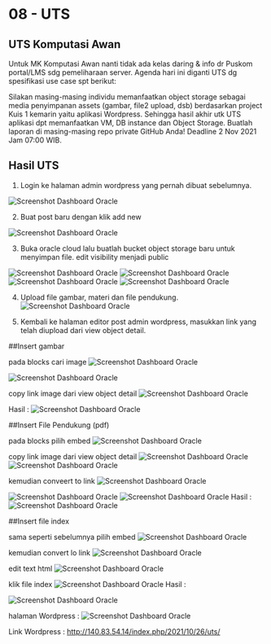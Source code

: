 # 08 - UTS

## UTS Komputasi Awan

Untuk MK Komputasi Awan nanti tidak ada kelas daring & info dr Puskom portal/LMS sdg pemeliharaan server.
Agenda hari ini diganti UTS dg spesifikasi use case spt berikut:

Silakan masing-masing individu memanfaatkan object storage sebagai media penyimpanan assets (gambar, file2 upload, dsb) berdasarkan project Kuis 1 kemarin yaitu aplikasi Wordpress.
Sehingga hasil akhir utk UTS aplikasi dpt memanfaatkan VM, DB instance dan Object Storage.
Buatlah laporan di masing-masing repo private GitHub Anda!
Deadline 2 Nov 2021 Jam 07:00 WIB.

## Hasil UTS

1. Login ke halaman admin wordpress yang pernah dibuat sebelumnya.

![Screenshot Dashboard Oracle](img/1.png)

2. Buat post baru dengan klik add new

![Screenshot Dashboard Oracle](img/Screenshot_1.png)

3. Buka oracle cloud lalu buatlah bucket object storage baru untuk menyimpan file. edit visibility menjadi public

![Screenshot Dashboard Oracle](img/Screenshot_2.png)
![Screenshot Dashboard Oracle](img/Screenshot_3.png)
![Screenshot Dashboard Oracle](img/Screenshot_4.png)
![Screenshot Dashboard Oracle](img/Screenshot_5.png)

4. Upload file gambar, materi dan file pendukung.
![Screenshot Dashboard Oracle](img/Screenshot_25.png)


5. Kembali ke halaman editor post admin wordpress, masukkan link yang telah diupload dari view object detail.

##Insert gambar

pada blocks cari image
![Screenshot Dashboard Oracle](img/Screenshot_10.png)


![Screenshot Dashboard Oracle](img/Screenshot_8.png)

copy link image dari view object detail
![Screenshot Dashboard Oracle](img/Screenshot_11.png)

Hasil :
![Screenshot Dashboard Oracle](img/Screenshot_12.png)

##Insert File Pendukung (pdf)

pada blocks pilih embed
![Screenshot Dashboard Oracle](img/Screenshot_13.png)

copy link image dari view object detail
![Screenshot Dashboard Oracle](img/Screenshot_7.png)
![Screenshot Dashboard Oracle](img/Screenshot_14.png)

kemudian conveert to link
![Screenshot Dashboard Oracle](img/Screenshot_15.png)


![Screenshot Dashboard Oracle](img/Screenshot_16.png)
![Screenshot Dashboard Oracle](img/Screenshot_17.png)
Hasil :
![Screenshot Dashboard Oracle](img/Screenshot_18.png)

##Insert file index

sama seperti sebelumnya pilih embed
![Screenshot Dashboard Oracle](img/Screenshot_19.png)

kemudian convert lo link
![Screenshot Dashboard Oracle](img/Screenshot_20.png)

edit text html
![Screenshot Dashboard Oracle](img/Screenshot_21.png)

klik file index
![Screenshot Dashboard Oracle](img/Screenshot_22.png)
Hasil :


![Screenshot Dashboard Oracle](img/Screenshot_23.png)

halaman Wordpress :
![Screenshot Dashboard Oracle](img/Screenshot_24.png)



Link Wordpress : http://140.83.54.14/index.php/2021/10/26/uts/

